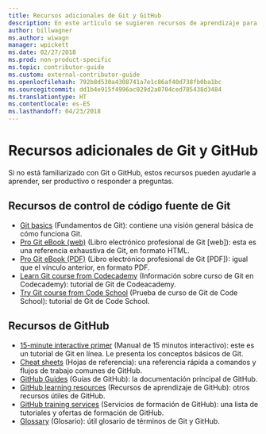 ```yaml
---
title: Recursos adicionales de Git y GitHub
description: En este artículo se sugieren recursos de aprendizaje para Git y GitHub con vistas a contribuir a docs.microsoft.com.
author: billwagner
ms.author: wiwagn
manager: wpickett
ms.date: 02/27/2018
ms.prod: non-product-specific
ms.topic: contributor-guide
ms.custom: external-contributor-guide
ms.openlocfilehash: 792b8d530a4308741a7e1c86af40d738fb0ba1bc
ms.sourcegitcommit: dd1b4e915f4996ac029d2a0704ced785438d3484
ms.translationtype: HT
ms.contentlocale: es-ES
ms.lasthandoff: 04/23/2018
---
```

# <a name="additional-git-and-github-resources"></a>Recursos adicionales de Git y GitHub

Si no está familiarizado con Git o GitHub, estos recursos pueden ayudarle a aprender, ser productivo o responder a preguntas.

## <a name="git-source-control-resources"></a>Recursos de control de código fuente de Git

- [Git basics](https://go.microsoft.com/fwlink/?linkid=853939) (Fundamentos de Git): contiene una visión general básica de cómo funciona Git.
- [Pro Git eBook (web)](https://go.microsoft.com/fwlink/?linkid=853940) (Libro electrónico profesional de Git [web]): esta es una referencia exhaustiva de Git, en formato HTML.
- [Pro Git eBook (PDF)](https://progit2.s3.amazonaws.com/en/2016-03-22-f3531/progit-en.1084.pdf) (Libro electrónico profesional de Git [PDF]): igual que el vínculo anterior, en formato PDF.
- [Learn Git course from Codecademy](https://www.codecademy.com/learn/learn-git) (Información sobre curso de Git en Codecademy): tutorial de Git de Codeacademy.
- [Try Git course from Code School](https://www.codeschool.com/courses/try-git) (Prueba de curso de Git de Code School): tutorial de Git de Code School.

## <a name="github-resources"></a>Recursos de GitHub

- [15-minute interactive primer](https://try.github.io/) (Manual de 15 minutos interactivo): este es un tutorial de Git en línea. Le presenta los conceptos básicos de Git.
- [Cheat sheets](https://go.microsoft.com/fwlink/?linkid=853941) (Hojas de referencia): una referencia rápida a comandos y flujos de trabajo comunes de GitHub.
- [GitHub Guides](https://guides.github.com/) (Guías de GitHub): la documentación principal de GitHub.
- [GitHub learning resources](https://help.github.com/articles/git-and-github-learning-resources/) (Recursos de aprendizaje de GitHub): otros recursos útiles de GitHub.
- [GitHub training services](https://services.github.com/training/) (Servicios de formación de GitHub): una lista de tutoriales y ofertas de formación de GitHub.
- [Glossary](https://help.github.com/articles/github-glossary) (Glosario): útil glosario de términos de Git y GitHub.
